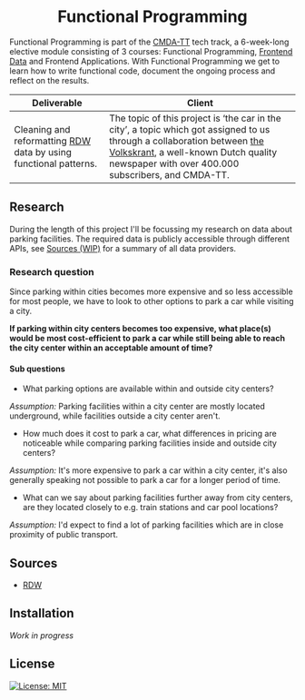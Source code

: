 <h1 align="center">Functional Programming</h1>

Functional Programming is part of the [CMDA-TT](https://cmda-tt.github.io/course-20-21/) tech track, a 6-week-long elective module consisting of 3 courses: Functional Programming, [Frontend Data](https://github.com/jessevermeulen/frontend-data) and Frontend Applications. With Functional Programming we get to learn how to write functional code, document the ongoing process and reflect on the results.


Deliverable | Client
--- | ---
Cleaning and reformatting [RDW](https://rdw.nl/) data by using functional patterns. | The topic of this project is ‘the car in the city’, a topic which got assigned to us through a collaboration between [the Volkskrant](https://www.volkskrant.nl/), a well-known Dutch quality newspaper with over 400.000 subscribers, and CMDA-TT.


## Research

During the length of this project I'll be focussing my research on data about parking facilities. The required data is publicly accessible through different APIs, see [Sources (WIP)](#Sources) for a summary of all data providers.


### Research question
Since parking within cities becomes more expensive and so less accessible for most people, we have to look to other options to park a car while visiting a city.

**If parking within city centers becomes too expensive, what place(s) would be most cost-efficient to park a car while still being able to reach the city center within an acceptable amount of time?**


#### Sub questions

- What parking options are available within and outside city centers?

*Assumption:* Parking facilities within a city center are mostly located underground, while facilities outside a city center aren't.

- How much does it cost to park a car, what differences in pricing are noticeable while comparing parking facilities inside and outside city centers?

*Assumption:* It's more expensive to park a car within a city center, it's also generally speaking not possible to park a car for a longer period of time.

- What can we say about parking facilities further away from city centers, are they located closely to e.g. train stations and car pool locations?

*Assumption:* I'd expect to find a lot of parking facilities which are in close proximity of public transport.


## Sources
- [RDW](https://opendata.rdw.nl/)


## Installation
*Work in progress*


## License
[![License: MIT](https://img.shields.io/badge/License-MIT-yellow.svg)](https://opensource.org/licenses/MIT)